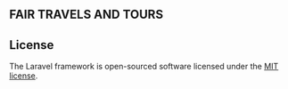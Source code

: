 

## FAIR TRAVELS AND TOURS



## License

The Laravel framework is open-sourced software licensed under the [MIT license](https://opensource.org/licenses/MIT).

